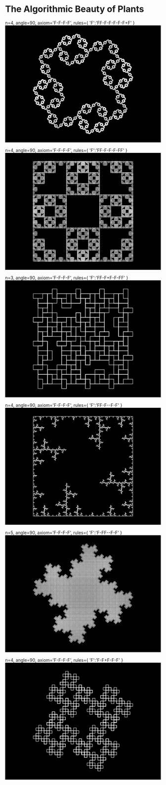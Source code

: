 # The Algorithmic Beauty of Plants
n=4, angle=90, axiom='F-F-F-F', rules={ 'F':'FF-F-F-F-F-F+F' }
<img src="https://github.com/gokdumano/TheAlgorithmicBeautyOfPlants/blob/main/images/a.png">

n=4, angle=90, axiom='F-F-F-F', rules={ 'F':'FF-F-F-F-FF'    }
<img src="https://github.com/gokdumano/TheAlgorithmicBeautyOfPlants/blob/main/images/b.png">

n=3, angle=90, axiom='F-F-F-F', rules={ 'F':'FF-F+F-F-FF'    }
<img src="https://github.com/gokdumano/TheAlgorithmicBeautyOfPlants/blob/main/images/c.png">

n=4, angle=90, axiom='F-F-F-F', rules={ 'F':'FF-F--F-F'      }
<img src="https://github.com/gokdumano/TheAlgorithmicBeautyOfPlants/blob/main/images/d.png">

n=5, angle=90, axiom='F-F-F-F', rules={ 'F':'F-FF--F-F'      }
<img src="https://github.com/gokdumano/TheAlgorithmicBeautyOfPlants/blob/main/images/e.png">

n=4, angle=90, axiom='F-F-F-F', rules={ 'F':'F-F+F-F-F'      }
<img src="https://github.com/gokdumano/TheAlgorithmicBeautyOfPlants/blob/main/images/f.png">
